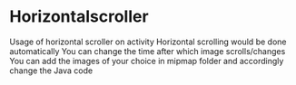 # Horizontalscroller
Usage of horizontal scroller on activity 
Horizontal scrolling would be done automatically 
You can change the time after which image scrolls/changes
You can add the images of your choice in mipmap folder and accordingly change the Java code
